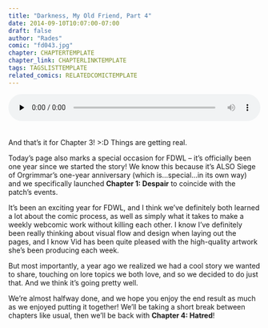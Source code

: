 ```yaml
---
title: "Darkness, My Old Friend, Part 4"
date: 2014-09-10T10:07:00-07:00
draft: false
author: "Rades"
comic: "fd043.jpg"
chapter: CHAPTERTEMPLATE
chapter_link: CHAPTERLINKTEMPLATE
tags: TAGSLISTTEMPLATE
related_comics: RELATEDCOMICTEMPLATE
---
```


<!--[if lt IE 9]><script>document.createElement('audio');</script><![endif]-->
<audio class="wp-audio-shortcode" id="audio-2029-1" preload="none" style="width: 100%;" controls="controls"><source type="audio/mpeg" src="/media/043.mp3?_=1"><a href="/media/043.mp3">/media/043.mp3</a></audio><br>
<br><br>
And that’s it for Chapter 3!  &gt;:D  Things are getting real.


Today’s page also marks a special occasion for FDWL – it’s officially been one year since we started the story! We know this because it’s ALSO Siege of Orgrimmar’s one-year anniversary (which is…special…in its own way) and we specifically launched **Chapter 1: Despair** to coincide with the patch’s events. 


It’s been an exciting year for FDWL, and I think we’ve definitely both learned a lot about the comic process, as well as simply what it takes to make a weekly webcomic work without killing each other. I know I’ve definitely been really thinking about visual flow and design when laying out the pages, and I know Vid has been quite pleased with the high-quality artwork she’s been producing each week.


But most importantly, a year ago we realized we had a cool story we wanted to share, touching on lore topics we both love, and so we decided to do just that. And we think it’s going pretty well.


We’re almost halfway done, and we hope you enjoy the end result as much as we enjoyed putting it together! We’ll be taking a short break between chapters like usual, then we’ll be back with **Chapter 4: Hatred**!


